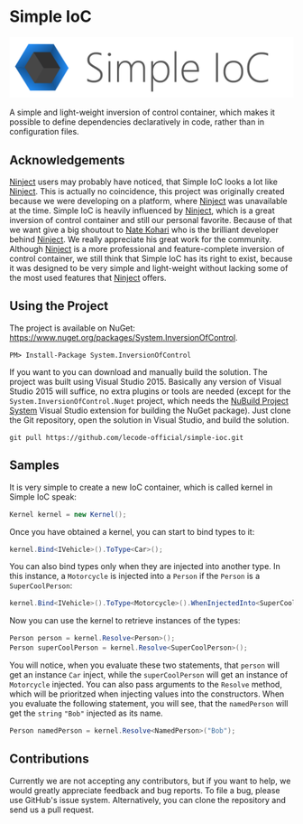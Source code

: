 # Simple IoC

![Simple IoC Logo](https://github.com/lecode-official/simple-ioc/blob/master/Documentation/Images/Banner.png "Simple IoC Logo")

A simple and light-weight inversion of control container, which makes it possible to define dependencies declaratively in code, rather than in configuration files.

## Acknowledgements

[Ninject](http://www.ninject.org/) users may probably have noticed, that Simple IoC looks a lot like [Ninject](http://www.ninject.org/). This is actually no coincidence,
this project was originally created because we were developing on a platform, where [Ninject](http://www.ninject.org/) was unavailable at the time. Simple IoC is
heavily influenced by [Ninject](http://www.ninject.org/), which is a great inversion of control container and still our personal favorite. Because of that we want give
a big shoutout to [Nate Kohari](http://nate.io/) who is the brilliant developer behind [Ninject](http://www.ninject.org/). We really appreciate his great work for the
community. Although [Ninject](http://www.ninject.org/) is a more professional and feature-complete inversion of control container, we still think that Simple IoC has
its right to exist, because it was designed to be very simple and light-weight without lacking some of the most used features that [Ninject](http://www.ninject.org/)
offers.

## Using the Project

The project is available on NuGet: https://www.nuget.org/packages/System.InversionOfControl.

```batch
PM> Install-Package System.InversionOfControl
```

If you want to you can download and manually build the solution. The project was built using Visual Studio 2015. Basically any version of Visual Studio 2015 will
suffice, no extra plugins or tools are needed (except for the `System.InversionOfControl.Nuget` project, which needs the
[NuBuild Project System](https://visualstudiogallery.msdn.microsoft.com/3efbfdea-7d51-4d45-a954-74a2df51c5d0) Visual Studio extension for building the NuGet
package). Just clone the Git repository, open the solution in Visual Studio, and build the solution.

```batch
git pull https://github.com/lecode-official/simple-ioc.git
```

## Samples

It is very simple to create a new IoC container, which is called kernel in Simple IoC speak:

```csharp
Kernel kernel = new Kernel();
```

Once you have obtained a kernel, you can start to bind types to it:

```csharp
kernel.Bind<IVehicle>().ToType<Car>();
```
You can also bind types only when they are injected into another type. In this instance, a `Motorcycle` is injected into a `Person` if the `Person` is a `SuperCoolPerson`:

```csharp
kernel.Bind<IVehicle>().ToType<Motorcycle>().WhenInjectedInto<SuperCoolPerson>(); // Obviously super cool people drive motorcycles!
```

Now you can use the kernel to retrieve instances of the types:

```csharp
Person person = kernel.Resolve<Person>();
Person superCoolPerson = kernel.Resolve<SuperCoolPerson>();
```

You will notice, when you evaluate these two statements, that `person` will get an instance `Car` inject, while the `superCoolPerson` will get an instance of `Motorcycle`
injected. You can also pass arguments to the `Resolve` method, which will be prioritzed when injecting values into the constructors. When you evaluate the following
statement, you will see, that the `namedPerson` will get the `string` `"Bob"` injected as its name.

```csharp
Person namedPerson = kernel.Resolve<NamedPerson>("Bob");
```

## Contributions

Currently we are not accepting any contributors, but if you want to help, we would greatly appreciate feedback and bug reports. To file a bug, please use GitHub's
issue system. Alternatively, you can clone the repository and send us a pull request.